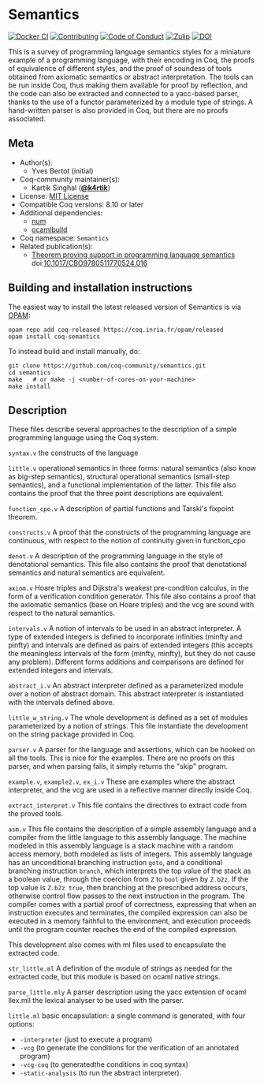 <!---
This file was generated from `meta.yml`, please do not edit manually.
Follow the instructions on https://github.com/coq-community/templates to regenerate.
--->
# Semantics

[![Docker CI][docker-action-shield]][docker-action-link]
[![Contributing][contributing-shield]][contributing-link]
[![Code of Conduct][conduct-shield]][conduct-link]
[![Zulip][zulip-shield]][zulip-link]
[![DOI][doi-shield]][doi-link]

[docker-action-shield]: https://github.com/coq-community/semantics/workflows/Docker%20CI/badge.svg?branch=master
[docker-action-link]: https://github.com/coq-community/semantics/actions?query=workflow:"Docker%20CI"

[contributing-shield]: https://img.shields.io/badge/contributions-welcome-%23f7931e.svg
[contributing-link]: https://github.com/coq-community/manifesto/blob/master/CONTRIBUTING.md

[conduct-shield]: https://img.shields.io/badge/%E2%9D%A4-code%20of%20conduct-%23f15a24.svg
[conduct-link]: https://github.com/coq-community/manifesto/blob/master/CODE_OF_CONDUCT.md

[zulip-shield]: https://img.shields.io/badge/chat-on%20zulip-%23c1272d.svg
[zulip-link]: https://coq.zulipchat.com/#narrow/stream/237663-coq-community-devs.20.26.20users


[doi-shield]: https://zenodo.org/badge/DOI/10.1017/CBO9780511770524.016.svg
[doi-link]: https://doi.org/10.1017/CBO9780511770524.016

This is a survey of programming language semantics styles
for a miniature example of a programming language, with their encoding
in Coq, the proofs of equivalence of different styles, and the proof
of soundess of tools obtained from axiomatic semantics or abstract
interpretation.  The tools can be run inside Coq, thus making them
available for proof by reflection, and the code can also be extracted
and connected to a yacc-based parser, thanks to the use of a functor
parameterized by a module type of strings.  A hand-written parser is
also provided in Coq, but there are no proofs associated.


## Meta

- Author(s):
  - Yves Bertot (initial)
- Coq-community maintainer(s):
  - Kartik Singhal ([**@k4rtik**](https://github.com/k4rtik))
- License: [MIT License](LICENSE)
- Compatible Coq versions: 8.10 or later
- Additional dependencies:
  - [num](https://opam.ocaml.org/packages/num/)
  - [ocamlbuild](https://github.com/ocaml/ocamlbuild)
- Coq namespace: `Semantics`
- Related publication(s):
  - [Theorem proving support in programming language semantics](https://hal.inria.fr/inria-00160309) doi:[10.1017/CBO9780511770524.016](https://doi.org/10.1017/CBO9780511770524.016)

## Building and installation instructions

The easiest way to install the latest released version of Semantics
is via [OPAM](https://opam.ocaml.org/doc/Install.html):

```shell
opam repo add coq-released https://coq.inria.fr/opam/released
opam install coq-semantics
```

To instead build and install manually, do:

``` shell
git clone https://github.com/coq-community/semantics.git
cd semantics
make   # or make -j <number-of-cores-on-your-machine> 
make install
```


## Description
These files describe several approaches to the description of a simple
programming language using the Coq system.

`syntax.v` the constructs of the language

`little.v` operational semantics in three forms: natural semantics (also know
  as big-step semantics), structural operational semantics (small-step
  semantics), and a functional implementation of the latter.  This file
  also contains the proof that the three point descriptions are equivalent.

`function_cpo.v`  A description of partial functions and Tarski's fixpoint theorem.

`constructs.v`  A proof that the constructs of the programming language are
  continuous, with respect to the notion of continuity given in function_cpo

`denot.v` A description of the programming language in the style of denotational
  semantics.  This file also contains the proof that denotational semantics
  and natural semantics are equivalent.

`axiom.v` Hoare triples and Dijkstra's weakest pre-condition calculus, in the form
  of a verification condition generator.  This   file also contains a proof that
  the axiomatic semantics (base on Hoare triples) and the vcg are sound with
  respect to the natural semantics.

`intervals.v` A notion of intervals to be used in an abstract interpreter.
  A type of extended integers is defined to incorporate infinities (minfty
  and pinfty) and intervals are defined as pairs of extended integers
  (this accepts the meaningless intervals of the form (minfty, minfty), but
  they do not cause any problem).  Different forms additions and comparisons
  are defined for extended integers and intervals.

`abstract_i.v`  An abstract interpreter defined as a parameterized module over
  a notion of abstract domain.  This abstract interpreter is instantiated
  with the intervals defined above.

`little_w_string.v`  The whole development is defined as a set of modules
  parameterized by a notion of strings.  This file instantiate the development
  on the string package provided in Coq.

`parser.v` A parser for the language and assertions, which can be hooked on all
  the tools.  This is nice for the examples.  There are no proofs on this
  parser, and when parsing fails, it simply returns the "skip" program.

`example.v`, `example2.v`, `ex_i.v`  These are examples where the abstract interpreter,
  and the vcg are used in a reflective manner directly inside Coq.

`extract_interpret.v`  This file contains the directives to extract code from
  the proved tools.

`asm.v`  This file contains the description of a simple assembly language and
  a compiler from the little language to this assembly language.  The machine
  modeled in this assembly language is a stack machine with a random access
  memory, both modeled as lists of integers.  This assembly
  language has an unconditional branching instruction `goto`, and a conditional
  branching instruction `branch`, which interprets the top value of the stack
  as a boolean value, through the coercion from `Z` to `bool` given by
  `Z.b2z`.  If the top value is `Z.b2z true`, then branching at the prescribed
  address occurs, otherwise control flow passes to the next instruction in the
  program.  The compiler comes with a partial proof of correctness, expressing
  that when an instruction executes and terminates, the compiled expression
  can also be executed in a memory faithful to the environment, and execution
  proceeds until the program counter reaches the end of the compiled expression.

This development also comes with ml files used to encapsulate the extracted
code.

`str_little.ml`  A definition of the module of strings as needed for the
  extracted code, but this module is based on ocaml native strings.

`parse_little.mly` A parser description using the yacc extension of ocaml
llex.mll the lexical analyser to be used with the parser.

`little.ml` basic encapsulation: a single command is generated, with four
  options:
  - `-interpreter` (just to execute a program)
  - `-vcg` (to generate the conditions for the verification of an annotated program)
  - `-vcg-coq` (to generatedthe conditions in coq syntax)
  - `-static-analysis` (to run the abstract interpreter).

